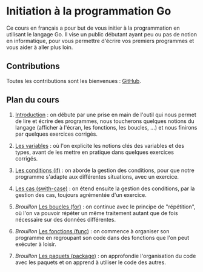 # Initiation à la programmation Go

Ce cours en français a pour but de vous initier à la programmation en utilisant
le langage Go. Il vise un public débutant ayant peu ou pas de notion en
informatique, pour vous permettre d'écrire vos premiers programmes et vous
aider à aller plus loin.

## Contributions

Toutes les contributions sont les bienvenues :
[GitHub](https://github.com/hamdouni/initiation_a_la_programmation).

## Plan du cours

1. [Introduction](./Cours/01_Introduction/01_00_Introduction.md) : on débute
   par une prise en main de l'outil qui nous permet de lire et écrire des
   programmes, nous toucherons quelques notions du langage (afficher à l'écran,
   les fonctions, les boucles, ...) et nous finirons par quelques exercices
   corrigés.

2. [Les variables](./Cours/02_Variables/02_00_Les_variables.md) : où l'on
   explicite les notions clés des variables et des types, avant de les mettre
   en pratique dans quelques exercices corrigés.

3. [Les conditions (if)](./Cours/03_Conditions/03_00_Les_conditions.md) : on
   aborde la gestion des conditions, pour que notre programme s'adapte aux
   différentes situations, avec un exercice.

4. [Les cas (swith-case)](./Cours/04_Cas/04_00_Cas.md) : on étend
   ensuite la gestion des conditions, par la gestion des cas, toujours
   agrémentée d'un exercice.

5. _Brouillon_ [Les boucles (for)](./Cours/05_Boucles/05_00_Boucles.md) : on
   continue avec le principe de "répétition", où l'on va pouvoir répéter un
   même traitement autant que de fois nécessaire sur des données différentes.

6. _Brouillon_ [Les fonctions (func)](./Cours/06_Fonctions/06_00_Fonctions.md)
   : on commence à organiser son programme en regroupant son code dans des
   fonctions que l'on peut exécuter à loisir.

7. _Brouillon_ [Les paquets (package)](./Cours/07_Paquets/07_00_Paquets.md) :
   on approfondie l'organisation du code avec les paquets et on apprend à
   utiliser le code des autres.

